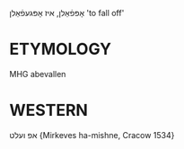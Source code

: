 אָפּפֿאַלן, איז אָפּגעפֿאַלן
'to fall off'

ETYMOLOGY
===========
MHG abevallen

WESTERN
========

אפ ועלט {Mirkeves ha-mishne, Cracow 1534}
